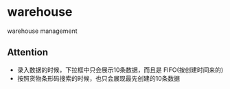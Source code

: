 # warehouse
warehouse management


## Attention
- 录入数据的时候，下拉框中只会展示10条数据，而且是 FIFO(按创建时间来的)
- 按照货物条形码搜索的时候，也只会展现最先创建的10条数据
